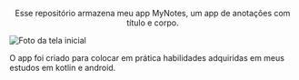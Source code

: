 <p align="center">Esse repositório armazena meu app MyNotes, um app de anotações com título e corpo.</p>

<img src="https://user-images.githubusercontent.com/11887846/179074250-841e7d97-5c56-4f14-ac6e-b361a974997f.png"
 alt="Foto da tela inicial" align="center">

 <p>O app foi criado para colocar em prática habilidades adquiridas em meus estudos em kotlin e android.</p>